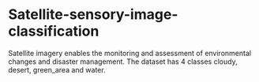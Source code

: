 # Satellite-sensory-image-classification
Satellite imagery enables the monitoring and assessment of environmental changes and disaster management. The dataset has 4 classes cloudy, desert, green_area and water.
